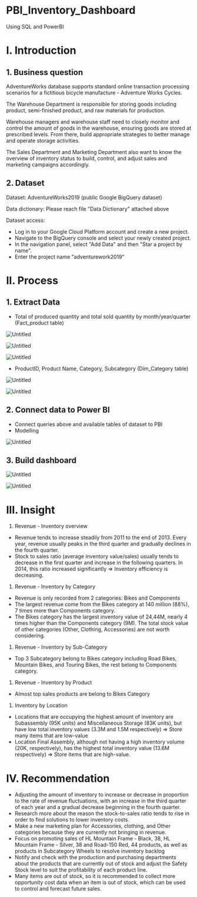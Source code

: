 # PBI_Inventory_Dashboard
Using SQL and PowerBI

# I. Introduction

## 1. Business question

AdventureWorks database supports standard online transaction processing scenarios for a fictitious bicycle manufacture - Adventure Works Cycles. 

The Warehouse Department is responsible for storing goods including product, semi-finished product, and raw materials for production. 

Warehouse managers and warehouse staff need to closely monitor and control the amount of goods in the warehouse, ensuring goods are stored at prescribed levels. From there, build appropriate strategies to better manage and operate storage activities. 

The Sales Department and Marketing Department also want to know the overview of inventory status to build, control, and adjust sales and marketing campaigns accordingly. 

## 2. Dataset

Dataset: AdventureWorks2019 (public Google BigQuery dataset)

Data dictionary: Please reach file "Data Dictionary" attached above

Dataset access:

- Log in to your Google Cloud Platform account and create a new project.
- Navigate to the BigQuery console and select your newly created project.
- In the navigation panel, select "Add Data" and then "Star a project by name".
- Enter the project name "adventurework2019"

# II. Process

## 1. Extract Data

- Total of produced quantity and total sold quantity by month/year/quarter (Fact_product table)

![Untitled](https://prod-files-secure.s3.us-west-2.amazonaws.com/55146c29-fb50-49f3-a16e-d40cce873dc3/cd85bed6-6b5f-4244-8108-5c2e6e86903e/Untitled.png)

![Untitled](https://prod-files-secure.s3.us-west-2.amazonaws.com/55146c29-fb50-49f3-a16e-d40cce873dc3/c4623c85-7ce8-4131-938b-ec333ed546e4/Untitled.png)

![Untitled](https://prod-files-secure.s3.us-west-2.amazonaws.com/55146c29-fb50-49f3-a16e-d40cce873dc3/1d669a11-00bb-4e92-bedf-7671536971ba/Untitled.png)

- ProductID, Product Name, Category, Subcategory (Dim_Category table)

![Untitled](https://prod-files-secure.s3.us-west-2.amazonaws.com/55146c29-fb50-49f3-a16e-d40cce873dc3/5366fd7a-a77e-4f35-9f1f-22f8dd39f67f/Untitled.png)

![Untitled](https://prod-files-secure.s3.us-west-2.amazonaws.com/55146c29-fb50-49f3-a16e-d40cce873dc3/39620505-79f6-4068-98d6-7287b80c50d8/Untitled.png)

## 2. Connect data to Power BI

- Connect queries above and available tables of dataset to PBI
- Modelling

![Untitled](https://prod-files-secure.s3.us-west-2.amazonaws.com/55146c29-fb50-49f3-a16e-d40cce873dc3/0fe435a4-6bb9-49ce-aec7-2a93da156163/Untitled.png)

## 3. Build dashboard

![Untitled](https://prod-files-secure.s3.us-west-2.amazonaws.com/55146c29-fb50-49f3-a16e-d40cce873dc3/a4661154-8e94-4a59-9017-75080ca0717f/Untitled.png)

![Untitled](https://prod-files-secure.s3.us-west-2.amazonaws.com/55146c29-fb50-49f3-a16e-d40cce873dc3/c98d1675-0886-45e2-93b0-0138a167e9e7/Untitled.png)

# III. Insight

1. Revenue - Inventory overview 
- Revenue tends to increase steadily from 2011 to the end of 2013. Every year, revenue usually peaks in the third quarter and gradually declines in the fourth quarter.
- Stock to sales ratio (average inventory value/sales) usually tends to decrease in the first quarter and increase in the following quarters. In 2014, this ratio increased significantly ⇒ Inventory efficiency is decreasing.
1. Revenue - Inventory by Category
- Revenue is only recorded from 2 categories: Bikes and Components
- The largest revenue come from the Bikes category at 140 million (88%), 7 times more than Components category.
- The Bikes category has the largest inventory value of 24,44M, nearly 4 times higher than the Components category (9M). The total stock value of other categories (Other, Clothing, Accessories) are not worth considering.
1. Revenue - Inventory by Sub-Category
- Top 3 Subcategory belong to Bikes category including Road Bikes, Mountain Bikes, and Touring Bikes, the rest belong to Components category.
1. Revenue - Inventory by Product
- Almost top sales products are belong to Bikes Category
1. Inventory by Location
- Locations that are occupying the highest amount of inventory are Subassembly (95K units) and Miscellaneous Storage (83K units), but have low total inventory values (3.3M and 1.5M respectively) => Store many items that are low-value
- Location Final Assembly, although not having a high inventory volume (20K, respectively), has the highest total inventory value (13.6M respectively) => Store items that are high-value.

# IV. Recommendation

- Adjusting the amount of inventory to increase or decrease in proportion to the rate of revenue fluctuations, with an increase in the third quarter of each year and a gradual decrease beginning in the fourth quarter.
- Research more about the reason the stock-to-sales ratio tends to rise in order to find solutions to lower inventory costs.
- Make a new marketing plan for Accessories, clothing, and Other categories because they are currently not bringing in revenue.
- Focus on promoting sales of HL Mountain Frame - Black, 38, HL Mountain Frame - Silver, 38 and Road-150 Red, 44 products, as well as products in Subcategory Wheels to resolve inventory backlog
- Notify and check with the production and purchasing departments about the products that are currently out of stock and adjust the Safety Stock level to suit the profitability of each product line.
- Many items are out of stock, so it is recommended to collect more opportunity cost data when an item is out of stock, which can be used to control and forecast future sales.
